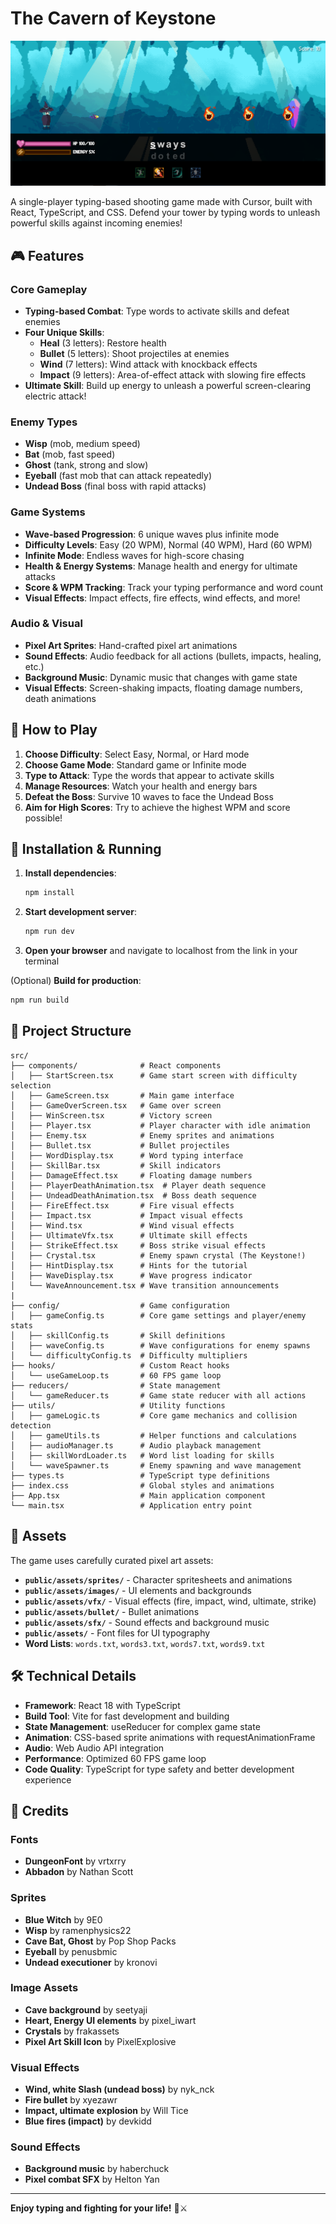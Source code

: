 # The Cavern of Keystone

![Game Screenshot](public/screenshot.png)

A single-player typing-based shooting game made with Cursor, built with React, TypeScript, and CSS. Defend your tower by typing words to unleash powerful skills against incoming enemies!


## 🎮 Features

### **Core Gameplay**
- **Typing-based Combat**: Type words to activate skills and defeat enemies
- **Four Unique Skills**:
  - **Heal** (3 letters): Restore health
  - **Bullet** (5 letters): Shoot projectiles at enemies
  - **Wind** (7 letters): Wind attack with knockback effects
  - **Impact** (9 letters): Area-of-effect attack with slowing fire effects
- **Ultimate Skill**: Build up energy to unleash a powerful screen-clearing electric attack!

### **Enemy Types**
- **Wisp** (mob, medium speed)
- **Bat** (mob, fast speed)
- **Ghost** (tank, strong and slow)
- **Eyeball** (fast mob that can attack repeatedly)
- **Undead Boss** (final boss with rapid attacks)

### **Game Systems**
- **Wave-based Progression**: 6 unique waves plus infinite mode
- **Difficulty Levels**: Easy (20 WPM), Normal (40 WPM), Hard (60 WPM)
- **Infinite Mode**: Endless waves for high-score chasing
- **Health & Energy Systems**: Manage health and energy for ultimate attacks
- **Score & WPM Tracking**: Track your typing performance and word count
- **Visual Effects**: Impact effects, fire effects, wind effects, and more!

### **Audio & Visual**
- **Pixel Art Sprites**: Hand-crafted pixel art animations
- **Sound Effects**: Audio feedback for all actions (bullets, impacts, healing, etc.)
- **Background Music**: Dynamic music that changes with game state
- **Visual Effects**: Screen-shaking impacts, floating damage numbers, death animations

## 🎯 How to Play

1. **Choose Difficulty**: Select Easy, Normal, or Hard mode
2. **Choose Game Mode**: Standard game or Infinite mode
3. **Type to Attack**: Type the words that appear to activate skills
4. **Manage Resources**: Watch your health and energy bars
5. **Defeat the Boss**: Survive 10 waves to face the Undead Boss
6. **Aim for High Scores**: Try to achieve the highest WPM and score possible!

## 🚀 Installation & Running

1. **Install dependencies**:
   ```bash
   npm install
   ```

2. **Start development server**:
   ```bash
   npm run dev
   ```

3. **Open your browser** and navigate to localhost from the link in your terminal

(Optional) **Build for production**:
   ```bash
   npm run build
   ```

## 📁 Project Structure

```
src/
├── components/              # React components
│   ├── StartScreen.tsx      # Game start screen with difficulty selection
│   ├── GameScreen.tsx       # Main game interface
│   ├── GameOverScreen.tsx   # Game over screen
│   ├── WinScreen.tsx        # Victory screen
│   ├── Player.tsx           # Player character with idle animation
│   ├── Enemy.tsx            # Enemy sprites and animations
│   ├── Bullet.tsx           # Bullet projectiles
│   ├── WordDisplay.tsx      # Word typing interface
│   ├── SkillBar.tsx         # Skill indicators
│   ├── DamageEffect.tsx     # Floating damage numbers
│   ├── PlayerDeathAnimation.tsx  # Player death sequence
│   ├── UndeadDeathAnimation.tsx  # Boss death sequence
│   ├── FireEffect.tsx       # Fire visual effects
│   ├── Impact.tsx           # Impact visual effects
│   ├── Wind.tsx             # Wind visual effects
│   ├── UltimateVfx.tsx      # Ultimate skill effects
│   ├── StrikeEffect.tsx     # Boss strike visual effects
│   ├── Crystal.tsx          # Enemy spawn crystal (The Keystone!)
│   ├── HintDisplay.tsx      # Hints for the tutorial
│   ├── WaveDisplay.tsx      # Wave progress indicator
│   └── WaveAnnouncement.tsx # Wave transition announcements
|
├── config/                  # Game configuration
│   ├── gameConfig.ts        # Core game settings and player/enemy stats
│   ├── skillConfig.ts       # Skill definitions 
│   ├── waveConfig.ts        # Wave configurations for enemy spawns
│   └── difficultyConfig.ts  # Difficulty multipliers 
├── hooks/                   # Custom React hooks
│   └── useGameLoop.ts       # 60 FPS game loop
├── reducers/                # State management
│   └── gameReducer.ts       # Game state reducer with all actions
├── utils/                   # Utility functions
│   ├── gameLogic.ts         # Core game mechanics and collision detection
│   ├── gameUtils.ts         # Helper functions and calculations
│   ├── audioManager.ts      # Audio playback management
│   ├── skillWordLoader.ts   # Word list loading for skills
│   └── waveSpawner.ts       # Enemy spawning and wave management
├── types.ts                 # TypeScript type definitions
├── index.css                # Global styles and animations
├── App.tsx                  # Main application component
└── main.tsx                 # Application entry point
```

## 🎨 Assets

The game uses carefully curated pixel art assets:

- **`public/assets/sprites/`** - Character spritesheets and animations
- **`public/assets/images/`** - UI elements and backgrounds  
- **`public/assets/vfx/`** - Visual effects (fire, impact, wind, ultimate, strike)
- **`public/assets/bullet/`** - Bullet animations
- **`public/assets/sfx/`** - Sound effects and background music
- **`public/assets/`** - Font files for UI typography
- **Word Lists**: `words.txt`, `words3.txt`, `words7.txt`, `words9.txt`

## 🛠️ Technical Details

- **Framework**: React 18 with TypeScript
- **Build Tool**: Vite for fast development and building
- **State Management**: useReducer for complex game state
- **Animation**: CSS-based sprite animations with requestAnimationFrame
- **Audio**: Web Audio API integration
- **Performance**: Optimized 60 FPS game loop
- **Code Quality**: TypeScript for type safety and better development experience


## 🎨 Credits

### Fonts
- **DungeonFont** by vrtxrry
- **Abbadon** by Nathan Scott

### Sprites
- **Blue Witch** by 9E0
- **Wisp** by ramenphysics22
- **Cave Bat, Ghost** by Pop Shop Packs
- **Eyeball** by penusbmic
- **Undead executioner** by kronovi

### Image Assets
- **Cave background** by seetyaji
- **Heart, Energy UI elements** by pixel_iwart
- **Crystals** by frakassets
- **Pixel Art Skill Icon** by PixelExplosive

### Visual Effects
- **Wind, white Slash (undead boss)** by nyk_nck
- **Fire bullet** by xyezawr
- **Impact, ultimate explosion** by Will Tice
- **Blue fires (impact)** by devkidd

### Sound Effects
- **Background music** by haberchuck
- **Pixel combat SFX** by Helton Yan

---

**Enjoy typing and fighting for your life!** 🏰⚔️
